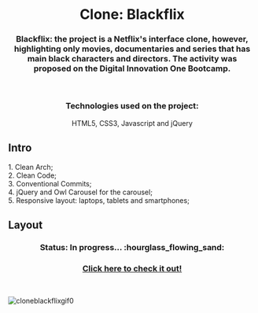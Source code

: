 <h1 align="center">
  Clone: Blackflix
</h1>
<h3 align="center">Blackflix: the project is a Netflix's interface clone, however, highlighting  only movies, documentaries and series that has main black characters and directors. The activity was proposed on the Digital Innovation One Bootcamp.</h3 align="center">
</br><h3 align="center">Technologies used on the project:</h3 align="center">
<p align="center">HTML5, CSS3, Javascript and jQuery</p align="center">

## Intro

<p>1. Clean Arch;</br>
2. Clean Code;</br>
3. Conventional Commits;</br>
4. jQuery and Owl Carousel for the carousel;</br>
5. Responsive layout: laptops, tablets and smartphones;</p>

## Layout
<h3 align="center">Status: In progress... :hourglass_flowing_sand:</h3>

<h3 align="center">
  <a href="https://larissasmartins.github.io/clone-blackflix/">Click here to check it out!</a>
</h3></br>

![cloneblackflixgif0](https://user-images.githubusercontent.com/96597131/150657049-d29dd66b-ad76-48b0-813b-236ee58dfd9f.gif)
